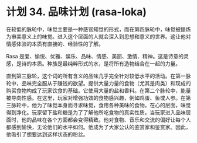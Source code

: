 # 计划 34. 品味计划 (rasa-loka)

在较低的脉轮中，味觉主要是一种感官知觉的形式，而在第四脉轮中，味觉被提炼为审美意义上的味觉。进入这个层面的人就会深入到思想和意义的世界。这让他对情感体验的本质有直接的、经验性的了解。

Rasa 是爱、愉悦、优雅、娱乐、品味、情感、美丽、激情、精神。这是诗意的灵感，是诗的本质。种族是最纯粹形式的水，是将所有造物结合在一起的力量。

直到第三脉轮，这个词的所有含义的品味几乎完全针对较低水平的活动。在第一脉轮中，品味完全服从于赚钱的欲望。提供大量力量的食物（尤其是肉类）和现成的购买食物构成了玩家饮食的基础。它使用大量的盐和香料。在第二个脉轮中，能量被导向性感。在这里，玩家对增强功效的食物感兴趣，例如鸡蛋、鱼或人参。在第三脉轮中，他为了味觉本身而寻求味觉，食用各种美味的食物。在心的层面，味觉得到净化。玩家留下盐和糖是为了了解他所吃食物的真实性质。当玩家进入品味层面时，他的品味在各个方面都会变得精致。他对食物、音乐和交流的偏好让每个人都感到愉快，无论他们的水平如何。他成为了大家公认的鉴赏家和鉴赏家。因此，他吸引了想要达到这样状态的粉丝。
